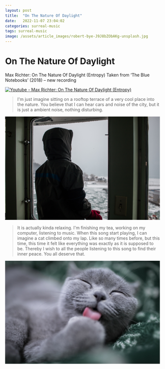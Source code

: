 ```yaml
---
layout: post
title:  "On The Nature Of Daylight"
date:   2022-11-07 23:04:02
categories: surreal-music
tags: surreal-music
image: /assets/article_images/robert-bye-J9J8bZObAKg-unsplash.jpg
---
```


# On The Nature Of Daylight

Max Richter: On The Nature Of Daylight (Entropy)
Taken from ‘The Blue Notebooks’ (2018) – new recording 

[![Youtube - Max Richter: On The Nature Of Daylight (Entropy)](https://img.youtube.com/vi/b_YHE4Sx-08/maxresdefault.jpg)](https://www.youtube.com/watch?v=b_YHE4Sx-08)

>I'm just imagine sitting on a rooftop terrace of a very cool place into the nature. You believe that I can hear cars and noise of the city, but it is just a ambient noise, nothing disturbing.

![I can imagine](/assets/article_images/dylan-mcleod-6wgaW60CWQU-unsplash.jpg "I can imagine")

>It is actually kinda relaxing. I'm finishing my tea, working on my computer, listening to music. When this song start playing, I can imagine a cat climbed onto my lap. Like so many times before, but this time, this time it felt like everything was exactly as it is supposed to be. Thereby I wish to all the people listening to this song to find their inner peace. You all deserve that.

![A Scottish Fold Cat](/assets/article_images/eric-han-Hd7vwFzZpH0-unsplash.jpg#center "A Scottish Fold Cat")

